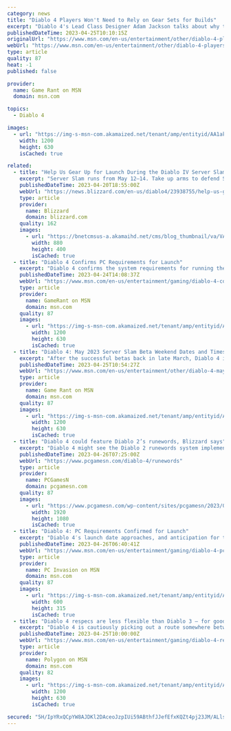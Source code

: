 ```yaml
---
category: news
title: "Diablo 4 Players Won't Need to Rely on Gear Sets for Builds"
excerpt: "Diablo 4's Lead Class Designer Adam Jackson talks about why the developers decided to shelve the gear set concept for the series' latest entry."
publishedDateTime: 2023-04-25T10:10:15Z
originalUrl: "https://www.msn.com/en-us/entertainment/other/diablo-4-players-won-t-need-to-rely-on-gear-sets-for-builds/ar-AA1akgGy"
webUrl: "https://www.msn.com/en-us/entertainment/other/diablo-4-players-won-t-need-to-rely-on-gear-sets-for-builds/ar-AA1akgGy"
type: article
quality: 87
heat: -1
published: false

provider:
  name: Game Rant on MSN
  domain: msn.com

topics:
  - Diablo 4

images:
  - url: "https://img-s-msn-com.akamaized.net/tenant/amp/entityid/AA1akgGr.img?h=630&w=1200&m=6&q=60&o=t&l=f&f=jpg"
    width: 1200
    height: 630
    isCached: true

related:
  - title: "Help Us Gear Up for Launch During the Diablo IV Server Slam"
    excerpt: "Server Slam runs from May 12–14. Take up arms to defend Sanctuary from Lilith’s legions while helping us prepare our servers for Diablo IV’s launch on June 6."
    publishedDateTime: 2023-04-20T18:55:00Z
    webUrl: "https://news.blizzard.com/en-us/diablo4/23938755/help-us-gear-up-for-launch-during-the-diablo-iv-server-slam"
    type: article
    provider:
      name: Blizzard
      domain: blizzard.com
    quality: 162
    images:
      - url: "https://bnetcmsus-a.akamaihd.net/cms/blog_thumbnail/va/VAF7KU3P4CWI1681774163839.png"
        width: 880
        height: 400
        isCached: true
  - title: "Diablo 4 Confirms PC Requirements for Launch"
    excerpt: "Diablo 4 confirms the system requirements for running the game on PC at launch, making players even more eager for the next entry in the franchise."
    publishedDateTime: 2023-04-24T14:08:37Z
    webUrl: "https://www.msn.com/en-us/entertainment/gaming/diablo-4-confirms-pc-requirements-for-launch/ar-AA1ahOxw"
    type: article
    provider:
      name: GameRant on MSN
      domain: msn.com
    quality: 87
    images:
      - url: "https://img-s-msn-com.akamaized.net/tenant/amp/entityid/AA1ahv9I.img?h=630&w=1200&m=6&q=60&o=t&l=f&f=jpg&x=513&y=191"
        width: 1200
        height: 630
        isCached: true
  - title: "Diablo 4: May 2023 Server Slam Beta Weekend Dates and Times"
    excerpt: "After the successful betas back in late March, Diablo 4 is having another beta weekend that will be in mid-May 2023 before the full release in June."
    publishedDateTime: 2023-04-25T10:54:27Z
    webUrl: "https://www.msn.com/en-us/entertainment/other/diablo-4-may-2023-server-slam-beta-weekend-dates-and-times/ar-AA1ako1S"
    type: article
    provider:
      name: Game Rant on MSN
      domain: msn.com
    quality: 87
    images:
      - url: "https://img-s-msn-com.akamaized.net/tenant/amp/entityid/AA1akAxu.img?h=630&w=1200&m=6&q=60&o=t&l=f&f=jpg"
        width: 1200
        height: 630
        isCached: true
  - title: "Diablo 4 could feature Diablo 2’s runewords, Blizzard says"
    excerpt: "Diablo 4 might see the Diablo 2 runewords system implemented in future, Blizzard hints, adding yet another upgrade system to the action RPG game."
    publishedDateTime: 2023-04-26T07:25:00Z
    webUrl: "https://www.pcgamesn.com/diablo-4/runewords"
    type: article
    provider:
      name: PCGamesN
      domain: pcgamesn.com
    quality: 87
    images:
      - url: "https://www.pcgamesn.com/wp-content/sites/pcgamesn/2023/04/diablo-4-runewords.jpg"
        width: 1920
        height: 1080
        isCached: true
  - title: "Diablo 4: PC Requirements Confirmed for Launch"
    excerpt: "Diablo 4′s launch date approaches, and anticipation for the action RPG reaches a fever pitch. Tons of exciting news and information about the upcoming game are revealed almost daily. Of course, some ..."
    publishedDateTime: 2023-04-26T06:40:41Z
    webUrl: "https://www.msn.com/en-us/entertainment/gaming/diablo-4-pc-requirements-confirmed-for-launch/ar-AA1an5r5"
    type: article
    provider:
      name: PC Invasion on MSN
      domain: msn.com
    quality: 87
    images:
      - url: "https://img-s-msn-com.akamaized.net/tenant/amp/entityid/AA1anafz.img?h=315&w=600&m=6&q=60&o=t&l=f&f=jpg&x=469&y=314"
        width: 600
        height: 315
        isCached: true
  - title: "Diablo 4 respecs are less flexible than Diablo 3 — for good reason, Blizzard says"
    excerpt: "Diablo 4 is cautiously picking out a route somewhere between these two, as lead class designer Adam Jackson described in a roundtable call with press, which Polygon attended, last week. Early in the ..."
    publishedDateTime: 2023-04-25T10:00:00Z
    webUrl: "https://www.msn.com/en-us/entertainment/gaming/diablo-4-respecs-are-less-flexible-than-diablo-3-for-good-reason-blizzard-says/ar-AA1akndt"
    type: article
    provider:
      name: Polygon on MSN
      domain: msn.com
    quality: 82
    images:
      - url: "https://img-s-msn-com.akamaized.net/tenant/amp/entityid/AA1akkEa.img?h=630&w=1200&m=6&q=60&o=t&l=f&f=jpg"
        width: 1200
        height: 630
        isCached: true

secured: "5H/IpYRxQCpYW8AJDKl2DAceoJzpIUi59ABthfJJefEfxKQZt4pj23JM/ALlsn4Q4sN7diBECEkzLK7+chjBavGm4uHzxfekuh4KS/F+Ju3Yu3md8bCF0aJj81zQlCFxbLtAJaVLDU6yai7bMC+XakpoEVNLCPmk8/STd14oQ4jH2gbkHOdBMn4tvuUdr+ZekhQGfvlYfW2lSlBO5qSm9Iohp5jAC8vhtAtWAicMvi8nXFXMEVYGJTlVet/kJutnFim1aq12ScaXyGzGBmLyluxCVQItVXao/grUwrRovFDJLsQazkTrdKW2TCov8CyPWbSqrvwZ936EzDKwzta0CG/LWtTkVMgMAs0xFBhk7PQ=;YhO5QqWp5uL5/cQwnY+ylg=="
---
```


